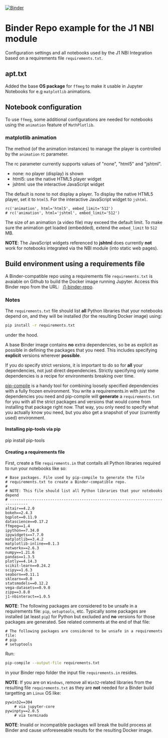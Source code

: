[![Binder](http://mybinder.org/badge_logo.svg)](http://mybinder.org/v2/gh/jekyll-one/j1-binder-repo/main?target=_blank)

# Binder Repo example for the J1 NBI module

Configuration settings and all notebooks used by the J1 NBI Integration
based on a requirements file `requirements.txt`.

## apt.txt

Added the base **OS package** for `ffmeg` to make it usable in Jupyter
Notebooks for e.g `matplotlib` animations.

## Notebook configuration

To use `ffmeg`, some additional configurations are needed for notebooks
using the `animation` feature of `MathPlotlib`.

### matplotlib animation

The method (of the animation instances) to manage the player is controlled
by the `animation` rc parameter.

The rc parameter currently supports values of "none", "html5" and "jshtml".

*  none:    no player (display) is shown    
*  html5:   use the native HTML5 player widget
*  jshtml:  use the interactive JavaScript widget

The default is none to not display a player. To display the native HTML5
player, set it to `html5`. For the interactive JavaScript widget to
`jshtml`.

```
rc('animation', html='html5', embed_limit='512')
# rc('animation', html='jshtml', embed_limit='512')
```

The size of an animation (a video file) may exceed the default limit. To make
sure the animation get loaded (embedded), extend the `embed_limit`
to `512` MB.

**NOTE**: The JavaScript widgets referenced to **jshtml** does currently
**not** work for notebooks integrated via the NBI module (into static web
pages).


## Build environment using a requirements file

A Binder-compatible repo using a requirements file `requirements.txt` is
avaiable on Github to build the Docker image running Jupyter. Access this
Binder repo from the URL: &nbsp; <a href="http://mybinder.org/v2/gh/jekyll-one/j1-binder-repo/main" target="_blank">j1-binder-repo</a>.

### Notes

The `requirements.txt` file should list **all** Python libraries that your
notebooks depend on, and they will be installed (for the resulting Docker
image) using:

```bash
pip install -r requirements.txt
```

under the hood.

A base Binder image contains **no** extra dependencies, so be as explicit
as possible in defining the packages that you need. This includes specifying
**explicit** versions wherever **possible**.

If you do specify strict versions, it is important to do so for **all**
your dependencies, not just direct dependencies. Strictly specifying only
some dependencies is a recipe for environments breaking over time.

[pip-compile](https://github.com/jazzband/pip-tools/) is a handy tool for
combining loosely specified dependencies with a fully frozen environment.
You write a requirements.in with just the dependencies you need and pip-compile
will **generate** a `requirements.txt` for you with all the strict packages
and versions that would come from installing that package right now. That way,
you only need to specify what you actually know you need, but you also get a
snapshot of your (currently used) environment.

#### Installing pip-tools via pip

pip install pip-tools

#### Creating a requirements file

First, create a file `requirements.in` that contails all Python libraries
required to run your notebooks like so:

```
# Base packages. File used by pip-compile to generate the file
# requirements.txt to create a Binder-compatible repo.
#
# NOTE: This file should list all Python libraries that your notebooks depend
# ------------------------------------------------------------------------------
altair==4.2.0
bokeh==2.4.3
bqplot==0.11.9
datascience==0.17.2
ffmpeg==1.4
ipython==7.34.0
ipywidgets==7.7.0
matplotlib==3.4.2
matplotlib-inline==0.1.3
networkx==2.6.3
numpy==1.21.6
pandas==1.3.5
plotly==4.14.3
scikit-learn==0.24.2
scipy==1.6.3
seaborn==0.11.1
sklearn==0.0
statsmodels==0.12.2
vega-datasets==0.9.0
zipp==3.8.0
j1-nbinteract==1.0.5
```

**NOTE**: The following packages are considered to be unsafe in a
requirements file: `pip`, `setuptools`, etc. Typically some packages are
installed (at least `pip`) for Python but excluded and **no** versions for
those packages are generated. See related comments at the end of that file:

```
# The following packages are considered to be unsafe in a requirements file:
# pip
# setuptools
```

Run:

```bash
pip-compile --output-file requirements.txt
```

in your Binder repo folder the input file `requirements.in` resides.

**NOTE**: If you are on `Windows`, remove all `Win32`-related libraries
from the resulting file `requirements.txt` as they are **not** needed
for a Binder build targetting an `Linux` OS like:

```
pywin32==304
    # via jupyter-core
pywinpty==2.0.5
    # via terminado
```

**NOTE**: Invalid or incompatible packages will break the build process at
Binder and cause unforeseeable results for the resulting Docker image.
